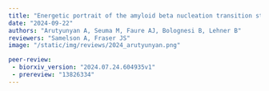 ```yaml
---
title: "Energetic portrait of the amyloid beta nucleation transition state"
date: "2024-09-22"
authors: "Arutyunyan A, Seuma M, Faure AJ, Bolognesi B, Lehner B"
reviewers: "Samelson A, Fraser JS"
image: "/static/img/reviews/2024_arutyunyan.png"

peer-review:
 - biorxiv_version: "2024.07.24.604935v1"
 - prereview: "13826334"
---
```

